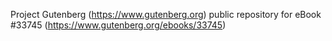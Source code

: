 Project Gutenberg (https://www.gutenberg.org) public repository for eBook #33745 (https://www.gutenberg.org/ebooks/33745)
